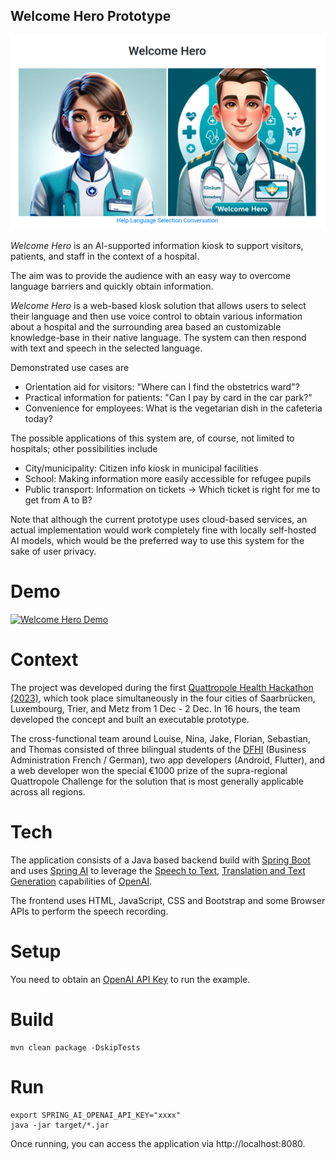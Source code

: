 Welcome Hero Prototype
----

![welcomehero](splash.png)

_Welcome Hero_ is an AI-supported information kiosk to support visitors, patients, and staff in the context of a hospital.

The aim was to provide the audience with an easy way to overcome language barriers and quickly obtain information.

_Welcome Hero_ is a web-based kiosk solution that allows users to select their language and then use voice control 
to obtain various information about a hospital and the surrounding area based an customizable knowledge-base in their native language. 
The system can then respond with text and speech in the selected language.

Demonstrated use cases are
- Orientation aid for visitors: "Where can I find the obstetrics ward"?
- Practical information for patients: "Can I pay by card in the car park?"
- Convenience for employees: What is the vegetarian dish in the cafeteria today?

The possible applications of this system are, of course, not limited to hospitals; other possibilities include
- City/municipality: Citizen info kiosk in municipal facilities
- School: Making information more easily accessible for refugee pupils
- Public transport: Information on tickets -> Which ticket is right for me to get from A to B?

Note that although the current prototype uses cloud-based services, an actual implementation 
would work completely fine with locally self-hosted AI models, which would be the preferred way 
to use this system for the sake of user privacy.

# Demo

[![Welcome Hero Demo](https://img.youtube.com/vi/7tFBhrh3o8Y/0.jpg)](https://www.youtube.com/watch?v=7tFBhrh3o8Y "Welcome Hero Demo")

# Context

The project was developed during the first [Quattropole Health Hackathon (2023)](https://healthhackathon.quattropole.org/), 
which took place simultaneously in the four cities of Saarbrücken, Luxembourg, Trier, and Metz from 1 Dec - 2 Dec. In 16 hours, 
the team developed the concept and built an executable prototype. 

The cross-functional team around Louise, Nina, Jake, Florian, Sebastian, and Thomas consisted of three bilingual students 
of the [DFHI](https://www.dfhi-isfates.eu/de/ueber-das-dfhi/) (Business Administration French / German), 
two app developers (Android, Flutter), and a web developer won the special €1000 prize of the supra-regional 
Quattropole Challenge for the solution that is most generally applicable across all regions.

# Tech 

The application consists of a Java based backend build with [Spring Boot](https://spring.io/projects/spring-boot) and uses [Spring AI](https://docs.spring.io/spring-ai/reference/index.html) 
to leverage the [Speech to Text](https://platform.openai.com/docs/guides/speech-to-text), [Translation and Text Generation](https://platform.openai.com/docs/guides/text-generation) capabilities of [OpenAI](https://openai.com/).

The frontend uses HTML, JavaScript, CSS and Bootstrap and some Browser APIs to perform the 
speech recording.

# Setup
You need to obtain an [OpenAI API Key](https://openai.com/blog/openai-api) to run the example.

# Build

```
mvn clean package -DskipTests
```

# Run

```
export SPRING_AI_OPENAI_API_KEY="xxxx"
java -jar target/*.jar
```

Once running, you can access the application via http://localhost:8080.
